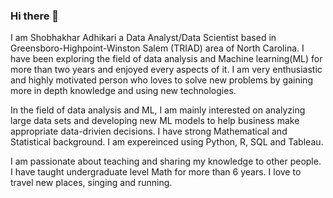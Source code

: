 ### Hi there 👋

<!--
**shobhakhar/shobhakhar** is a ✨ _special_ ✨ repository because its `README.md` (this file) appears on your GitHub profile.

Here are some ideas to get you started:

- 🔭 I’m currently working on ...
- 🌱 I’m currently learning ...
- 👯 I’m looking to collaborate on ...
- 🤔 I’m looking for help with ...
- 💬 Ask me about ...
- 📫 How to reach me: ...
- 😄 Pronouns: ...
- ⚡ Fun fact: ...
-->
I am Shobhakhar Adhikari a Data Analyst/Data Scientist based in Greensboro-Highpoint-Winston Salem (TRIAD) area of North Carolina. I have been exploring the field of data analysis and Machine learning(ML) for more than two years and enjoyed every aspects of it. I am very enthusiastic and highly motivated person who loves to solve new problems by gaining more in depth knowledge and using new technologies.

In the field of data analysis and ML, I am mainly interested on analyzing large data sets and developing new ML models to help business make appropriate data-drivien decisions. I have strong Mathematical and Statistical background. I am expereinced using Python, R, SQL and Tableau.

I am passionate about teaching and sharing my knowledge to other people. I have taught undergraduate level Math for more than 6 years. I love to travel new places, singing and running.
